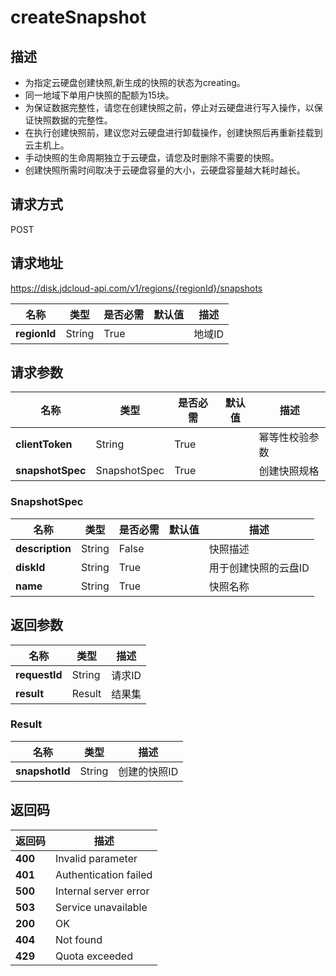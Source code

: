 # createSnapshot


## 描述
-   为指定云硬盘创建快照,新生成的快照的状态为creating。
-   同一地域下单用户快照的配额为15块。
-   为保证数据完整性，请您在创建快照之前，停止对云硬盘进行写入操作，以保证快照数据的完整性。
-   在执行创建快照前，建议您对云硬盘进行卸载操作，创建快照后再重新挂载到云主机上。
-   手动快照的生命周期独立于云硬盘，请您及时删除不需要的快照。
-   创建快照所需时间取决于云硬盘容量的大小，云硬盘容量越大耗时越长。


## 请求方式
POST

## 请求地址
https://disk.jdcloud-api.com/v1/regions/{regionId}/snapshots

|名称|类型|是否必需|默认值|描述|
|---|---|---|---|---|
|**regionId**|String|True||地域ID|

## 请求参数
|名称|类型|是否必需|默认值|描述|
|---|---|---|---|---|
|**clientToken**|String|True||幂等性校验参数|
|**snapshotSpec**|SnapshotSpec|True||创建快照规格|

### <a name="SnapshotSpec">SnapshotSpec</a>
|名称|类型|是否必需|默认值|描述|
|---|---|---|---|---|
|**description**|String|False||快照描述|
|**diskId**|String|True||用于创建快照的云盘ID|
|**name**|String|True||快照名称|

## 返回参数
|名称|类型|描述|
|---|---|---|
|**requestId**|String|请求ID|
|**result**|Result|结果集|


### <a name="Result">Result</a>
|名称|类型|描述|
|---|---|---|
|**snapshotId**|String|创建的快照ID|

## 返回码
|返回码|描述|
|---|---|
|**400**|Invalid parameter|
|**401**|Authentication failed|
|**500**|Internal server error|
|**503**|Service unavailable|
|**200**|OK|
|**404**|Not found|
|**429**|Quota exceeded|
